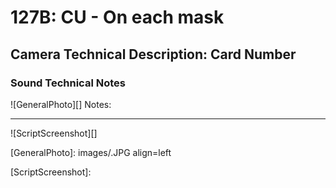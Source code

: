 # 127B: CU - On each mask

## Camera Technical Description: Card Number

### Sound Technical Notes

![GeneralPhoto][]
Notes: 

----

![ScriptScreenshot][]


[GeneralPhoto]:  images/.JPG align=left

[ScriptScreenshot]: 